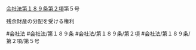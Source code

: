 [会社法第１８９条第２項](会社法＿＿＿＿第１８９条第２項)第５号

残余財産の分配を受ける権利


#会社法
#会社法/第１８９条
#会社法/第１８９条/第２項
#会社法/第１８９条/第２項/第５号
